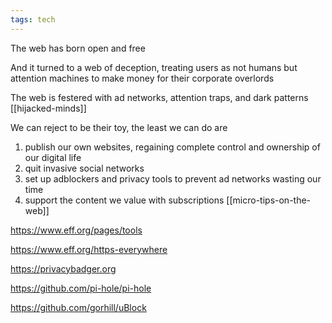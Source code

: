 ```yaml
---
tags: tech 
---
```



The web has born open and free

And it turned to a web of deception, treating users as not humans but attention machines to make money for their corporate overlords 

The web is festered with ad networks, attention traps, and dark patterns [[hijacked-minds]]

We can reject to be their toy, 
the least we can do are
1. publish our own websites, regaining complete control and ownership of our digital life
2. quit invasive social networks
3. set up adblockers and privacy tools to prevent ad networks wasting our time 
4. support the content we value with subscriptions  [[micro-tips-on-the-web]]

<https://www.eff.org/pages/tools>

<https://www.eff.org/https-everywhere>

<https://privacybadger.org>

<https://github.com/pi-hole/pi-hole>

<https://github.com/gorhill/uBlock>